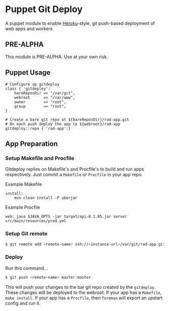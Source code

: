 # Puppet Git Deploy

A puppet module to enable [Heroku](http://heroku.com)-style, git push-based deployment of web apps and workers.

## PRE-ALPHA

This module is PRE-ALPHA.  Use at your own risk.

## Puppet Usage

```
# Configure up gitdeploy
class { 'gitdeploy':
    bareReposDir => "/var/git",
    webroot      => "/var/www",
    owner        => "root",
    group        => "root",
}

# Create a bare git repo at ${bareReposDir}/rad-app.git
# On each push deploy the app to ${webroot}/rad-app
gitdeploy::repo { 'rad-app':}
```

## App Preparation

### Setup Makefile and Procfile

Gitdeploy replies on Makefile's and Procfile's to build and run apps respectively.  Just commit a `Makefile` or `Procfile` in your app repo.

Example Makefile

```
install:
	mvn clean install -P uberjar
```

Example Procfile

```
web: java $JAVA_OPTS -jar target/api-0.1.05.jar server src/main/resources/prod.yml
```

### Setup Git remote

```bash
$ git remote add <remote-name> ssh://<instance-url>/var/git/rad-app.git
```

### Deploy

Run this command...

```bash
$ git push <remote-name> master:master
```

This will push your changes to the bar git repo created by the `gitdeploy`.  These changes will be deployed to the webroot. If your app has a `Makefile`, `make install`.
If your app has a `Procfile`, then `foreman` will export an upstart config and run it.
